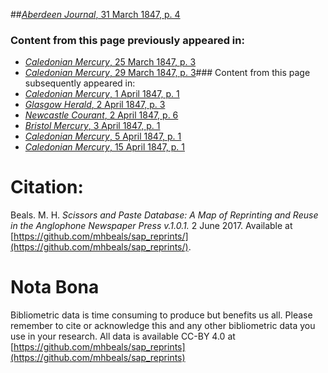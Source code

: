 ##[*Aberdeen Journal*, 31 March 1847, p. 4](https://mhbeals.github.io/sap_html/Aberdeen-Journal/Aberdeen-Journal-31-March-1847-p-4)

### Content from this page previously appeared in:
+ [*Caledonian Mercury*, 25 March 1847, p. 3](https://mhbeals.github.io/sap_html/Caledonian-Mercury/Caledonian-Mercury-25-March-1847-p-3)
+ [*Caledonian Mercury*, 29 March 1847, p. 3](https://mhbeals.github.io/sap_html/Caledonian-Mercury/Caledonian-Mercury-29-March-1847-p-3)### Content from this page subsequently appeared in:
+ [*Caledonian Mercury*, 1 April 1847, p. 1](https://mhbeals.github.io/sap_html/Caledonian-Mercury/Caledonian-Mercury-1-April-1847-p-1)
+ [*Glasgow Herald*, 2 April 1847, p. 3](https://mhbeals.github.io/sap_html/Glasgow-Herald/Glasgow-Herald-2-April-1847-p-3)
+ [*Newcastle Courant*, 2 April 1847, p. 6](https://mhbeals.github.io/sap_html/Newcastle-Courant/Newcastle-Courant-2-April-1847-p-6)
+ [*Bristol Mercury*, 3 April 1847, p. 1](https://mhbeals.github.io/sap_html/Bristol-Mercury/Bristol-Mercury-3-April-1847-p-1)
+ [*Caledonian Mercury*, 5 April 1847, p. 1](https://mhbeals.github.io/sap_html/Caledonian-Mercury/Caledonian-Mercury-5-April-1847-p-1)
+ [*Caledonian Mercury*, 15 April 1847, p. 1](https://mhbeals.github.io/sap_html/Caledonian-Mercury/Caledonian-Mercury-15-April-1847-p-1)
                    
# Citation: 

Beals. M. H. *Scissors and Paste Database: A Map of Reprinting and Reuse in the Anglophone Newspaper Press v.1.0.1.* 2 June 2017. Available at [https://github.com/mhbeals/sap_reprints/](https://github.com/mhbeals/sap_reprints/). 
                    
# Nota Bona

Bibliometric data is time consuming to produce but benefits us all. Please remember to cite or acknowledge this and any other bibliometric data you use in your research. All data is available CC-BY 4.0 at [https://github.com/mhbeals/sap_reprints](https://github.com/mhbeals/sap_reprints)